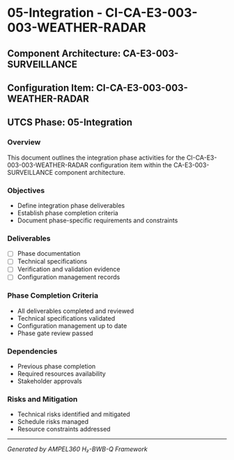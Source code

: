 # 05-Integration - CI-CA-E3-003-003-WEATHER-RADAR

## Component Architecture: CA-E3-003-SURVEILLANCE
## Configuration Item: CI-CA-E3-003-003-WEATHER-RADAR
## UTCS Phase: 05-Integration

### Overview
This document outlines the integration phase activities for the CI-CA-E3-003-003-WEATHER-RADAR configuration item within the CA-E3-003-SURVEILLANCE component architecture.

### Objectives
- Define integration phase deliverables
- Establish phase completion criteria
- Document phase-specific requirements and constraints

### Deliverables
- [ ] Phase documentation
- [ ] Technical specifications
- [ ] Verification and validation evidence
- [ ] Configuration management records

### Phase Completion Criteria
- All deliverables completed and reviewed
- Technical specifications validated
- Configuration management up to date
- Phase gate review passed

### Dependencies
- Previous phase completion
- Required resources availability
- Stakeholder approvals

### Risks and Mitigation
- Technical risks identified and mitigated
- Schedule risks managed
- Resource constraints addressed

---
*Generated by AMPEL360 H₂-BWB-Q Framework*
